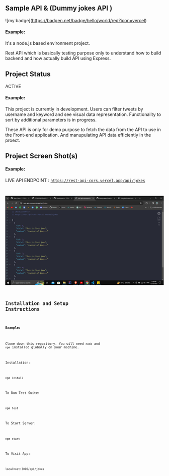 ## Sample API & (Dummy jokes API )

!\[my badge\](https://badgen.net/badge/hello/world/red?icon=vercel)
#### Example:


It's a node.js based environment project.

Rest API which is basically testing purpose only to understand how to build backend and how actually build API using Express.

## Project Status
ACTIVE

#### Example:

This project is currently in development. Users can filter tweets by username and keyword and see visual data representation. Functionality to sort by additional parameters is in progress.

These API is only for demo purpose to fetch the data from the API to use in the Front-end application. And manupulating API data efficiently in the proect. 

## Project Screen Shot(s)

#### Example:   

LIVE API ENDPOINT : <code>https://rest-api-cors.vercel.app/api/jokes<code> 

![Alt text](image.png)



## Installation and Setup Instructions

#### Example:  

Clone down this repository. You will need `node` and `npm` installed globally on your machine.  

Installation:

`npm install`  

To Run Test Suite:  

`npm test`  

To Start Server:

`npm start`  

To Visit App:

`localhost:3000/api/jokes`  


